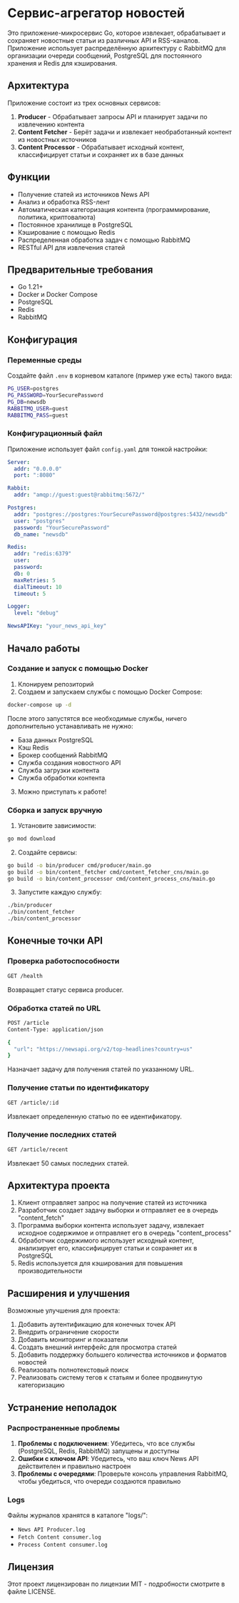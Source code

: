 # Сервис-агрегатор новостей

Это приложение-микросервис Go, которое извлекает, обрабатывает и сохраняет новостные статьи из различных API и RSS-каналов. Приложение использует распределённую архитектуру с RabbitMQ для организации очереди сообщений, PostgreSQL для постоянного хранения и Redis для кэширования.

## Архитектура

Приложение состоит из трех основных сервисов:

1. **Producer** - Обрабатывает запросы API и планирует задачи по извлечению контента
2. **Content Fetcher** - Берёт задачи и извлекает необработанный контент из новостных источников
3. **Content Processor** - Обрабатывает исходный контент, классифицирует статьи и сохраняет их в базе данных

## Функции

- Получение статей из источников News API
- Анализ и обработка RSS-лент
- Автоматическая категоризация контента (программирование, политика, криптовалюта)
- Постоянное хранилище в PostgreSQL
- Кэширование с помощью Redis
- Распределенная обработка задач с помощью RabbitMQ
- RESTful API для извлечения статей

## Предварительные требования

- Go 1.21+
- Docker и Docker Compose
- PostgreSQL
- Redis
- RabbitMQ

## Конфигурация

### Переменные среды

Создайте файл `.env` в корневом каталоге (пример уже есть) такого вида:

```bash
PG_USER=postgres
PG_PASSWORD=YourSecurePassword
PG_DB=newsdb
RABBITMQ_USER=guest
RABBITMQ_PASS=guest
```

### Конфигурационный файл

Приложение использует файл `config.yaml` для тонкой настройки:

```yaml
Server:
  addr: "0.0.0.0"
  port: ":8080"

Rabbit:
  addr: "amqp://guest:guest@rabbitmq:5672/"

Postgres:
  addr: "postgres://postgres:YourSecurePassword@postgres:5432/newsdb"
  user: "postgres"
  password: "YourSecurePassword"
  db_name: "newsdb"

Redis:
  addr: "redis:6379"
  user:
  password:
  db: 0
  maxRetries: 5
  dialTimeout: 10
  timeout: 5

Logger:
  level: "debug"

NewsAPIKey: "your_news_api_key"
```

## Начало работы

### Создание и запуск с помощью Docker

1. Клонируем репозиторий
2. Создаем и запускаем службы с помощью Docker Compose:

```bash
docker-compose up -d
```

После этого запустятся все необходимые службы, ничего дополнительно устанавливать не нужно:

- База данных PostgreSQL
- Кэш Redis
- Брокер сообщений RabbitMQ
- Служба создания новостного API
- Служба загрузки контента
- Служба обработки контента

3. Можно приступать к работе!

### Сборка и запуск вручную

1. Установите зависимости:

```bash
go mod download
```

2. Создайте сервисы:

```bash
go build -o bin/producer cmd/producer/main.go
go build -o bin/content_fetcher cmd/content_fetcher_cns/main.go
go build -o bin/content_processor cmd/content_process_cns/main.go
```

3. Запустите каждую службу:

```bash
./bin/producer
./bin/content_fetcher
./bin/content_processor
```

## Конечные точки API

### Проверка работоспособности

```bash
GET /health
```

Возвращает статус сервиса producer.

### Обработка статей по URL

```bash
POST /article
Content-Type: application/json

{
  "url": "https://newsapi.org/v2/top-headlines?country=us"
}
```

Назначает задачу для получения статей по указанному URL.

### Получение статьи по идентификатору

```bash
GET /article/:id
```

Извлекает определенную статью по ее идентификатору.

### Получение последних статей

```bash
GET /article/recent
```

Извлекает 50 самых последних статей.

## Архитектура проекта

1. Клиент отправляет запрос на получение статей из источника
2. Разработчик создает задачу выборки и отправляет ее в очередь "content_fetch"
3. Программа выборки контента использует задачу, извлекает исходное содержимое и отправляет его в очередь "content_process"
4. Обработчик содержимого использует исходный контент, анализирует его, классифицирует статьи и сохраняет их в PostgreSQL
5. Redis используется для кэширования для повышения производительности

## Расширения и улучшения

Возможные улучшения для проекта:

1. Добавить аутентификацию для конечных точек API
2. Внедрить ограничение скорости
3. Добавить мониторинг и показатели
4. Создать внешний интерфейс для просмотра статей
5. Добавить поддержку большего количества источников и форматов новостей
6. Реализовать полнотекстовый поиск
7. Реализовать систему тегов к статьям и более продвинутую категоризацию

## Устранение неполадок

### Распространенные проблемы

1. **Проблемы с подключением**: Убедитесь, что все службы (PostgreSQL, Redis, RabbitMQ) запущены и доступны
2. **Ошибки с ключом API**: Убедитесь, что ваш ключ News API действителен и правильно настроен
3. **Проблемы с очередями**: Проверьте консоль управления RabbitMQ, чтобы убедиться, что очереди создаются правильно

### Logs

Файлы журналов хранятся в каталоге "logs/":

- `News API Producer.log`
- `Fetch Content consumer.log`
- `Process Content consumer.log`

## Лицензия

Этот проект лицензирован по лицензии MIT - подробности смотрите в файле LICENSE.
